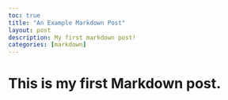 ```yaml
---
toc: true
title: "An Example Markdown Post"
layout: post
description: My first markdown post!
categories: [markdown]
---
```


# This is my first Markdown post.